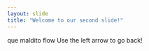 ```yaml
---
layout: slide
title: "Welcome to our second slide!"
---
```

que maldito flow
Use the left arrow to go back!
